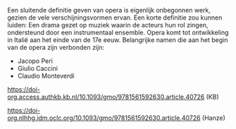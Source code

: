 Een sluitende definitie geven van opera is eigenlijk onbegonnen werk, gezien de vele verschijningsvormen ervan.
Een korte definitie zou kunnen luiden: Een drama gezet op muziek waarin de acteurs hun rol zingen, ondersteund door een instrumentaal ensemble.
Opera komt tot ontwikkeling in Italië aan het einde van de 17e eeuw.
Belangrijke namen die aan het begin van de opera zijn verbonden zijn:
- Jacopo Peri
- Giulio Caccini
- Claudio Monteverdi

https://doi-org.access.authkb.kb.nl/10.1093/gmo/9781561592630.article.40726 (KB)

https://doi-org.nlhhg.idm.oclc.org/10.1093/gmo/9781561592630.article.40726 (Hanze)
